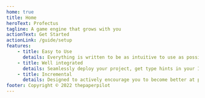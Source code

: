 ```yaml
---
home: true
title: Home
heroText: Profectus
tagline: A game engine that grows with you
actionText: Get Started
actionLink: /guide/setup
features:
    - title: Easy to Use
      details: Everything is written to be as intuitive to use as possible
    - title: Well integrated
      details: Seamlessly deploy your project, get type hints in your IDE, etc.
    - title: Incremental
      details: Designed to actively encourage you to become better at programming
footer: Copyright © 2022 thepaperpilot
---
```

